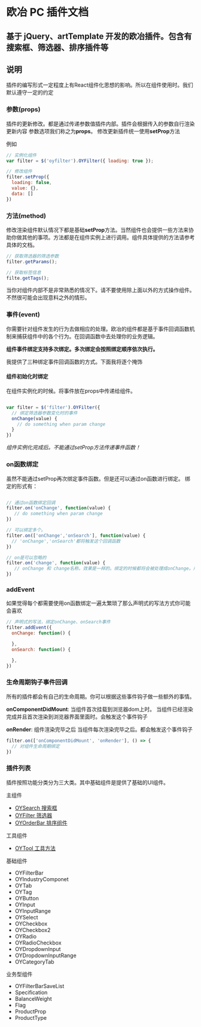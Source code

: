 # 欧冶 PC 插件文档

## 基于 jQuery、artTemplate 开发的欧冶插件。包含有搜索框、筛选器、排序插件等

## 说明

插件的编写形式一定程度上有React组件化思想的影响。所以在组件使用时。我们默认遵守一定的约定

### 参数(props)

插件的更新修改。都是通过传递参数值插件内部。插件会根据传入的参数自行渲染更新内容
参数选项我们称之为**props**。
修改更新插件统一使用**setProp**方法

例如

```js
// 实例化组件
var filter = $('oyfilter').OYFilter({ loading: true });

// 修改组件
filter.setProp({
  loading: false,
  value: {},
  data: []
})
```

### 方法(method)

修改渲染组件默认情况下都是基础**setProp**方法。当然组件也会提供一些方法来协助你做其他的事项。方法都是在组件实例上进行调用。组件具体提供的方法请参考具体的文档。

```js
// 获取筛选器的筛选参数
filter.getParams();

// 获取标签信息
filte.getTags();

```

当你对组件内部不是非常熟悉的情况下。请不要使用除上面以外的方式操作组件。不然很可能会出现意料之外的情形。

### 事件(event)

你需要针对组件发生的行为去做相应的处理。欧冶的组件都是基于事件回调函数机制来捕获组件中的各个行为。在回调函数中去处理你的业务逻辑。

**组件事件绑定支持多次绑定。多次绑定会按照绑定顺序依次执行。**

我提供了三种绑定事件回调函数的方式。下面我将逐个掩饰

#### 组件初始化时绑定

在组件实例化的时候。将事件放在props中传递给组件。

```js

var filter = $('filter').OYFilter({
  // 绑定筛选器参数变化时的事件
  onChange(value) {
    // do something when param change
  }
})
```
*组件实例化完成后。不能通过setProp方法传递事件函数！*

### on函数绑定

虽然不能通过setProp再次绑定事件函数。但是还可以通过on函数进行绑定。
绑定的形式有：

```js

// 通过on函数绑定回调
filter.on('onChange', function(value) {
   // do something when param change
})

// 可以绑定多个。
filter.on(['onChange','onSearch'], function(value) {
  // 'onChange','onSearch'都将触发这个回调函数
})

// on是可以忽略的
filter.on('change', function(value) {
   // onChange 和 change名称。效果是一样的。绑定的时候都将会被处理成onChange。所以可以放心使用
})
```

### addEvent

如果觉得每个都需要使用on函数绑定一遍太繁琐了那么声明式的写法方式你可能会喜欢

```js
// 声明式的写法，绑定onChange、onSearch事件
filter.addEvent({
  onChange: function() {

  },
  onSearch: function() {

  },
})
```

### 生命周期钩子事件回调

所有的插件都会有自己的生命周期。你可以根据这些事件钩子做一些额外的事情。

**onComponentDidMount**: 当组件首次挂载到浏览器dom上时。
当组件已经渲染完成并且首次渲染到浏览器界面里面时。会触发这个事件钩子

**onRender**: 组件渲染完毕之后
当组件每次渲染完毕之后。都会触发这个事件钩子

```js
filter.on(['onComponentDidMount', 'onRender'], () => {
  // 对组件生命周期绑定
})
```

### 插件列表

插件按照功能分类分为三大类。其中基础组件是提供了基础的UI组件。

主组件

- [OYSearch 搜索框](./docs/OYSearch.md)
- [OYFilter  筛选器](./docs/OYFilter.md)
- [OYOrderBar  排序组件](./docs/OYOrderBar.md)

工具组件

- [OYTool  工具方法](./docs/OYTool.md)

基础组件

- OYFilterBar
- OYIndustryComponet
- OYTab
- OYTag
- OYButton
- OYInput
- OYInputRange
- OYSelect
- OYCheckbox
- OYCheckbox2
- OYRadio
- OYRadioCheckbox
- OYDropdownInput
- OYDropdownInputRange
- OYCategoryTab

业务型组件

- OYFilterBarSaveList
- Specification
- BalanceWeight
- Flag
- ProductProp
- ProductType
